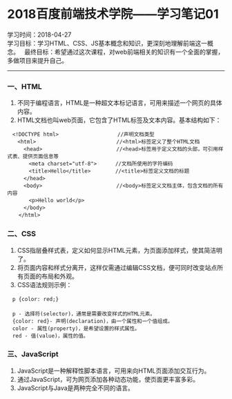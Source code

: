 # 2018百度前端技术学院——学习笔记01  
学习时间：2018-04-27   
学习目标：学习HTML、CSS、JS基本概念和知识，更深刻地理解前端这一概念。  
最终目标：希望通过这次课程，对web前端相关的知识有一个全面的掌握，多做项目来提升自己。  

---

### 一、HTML  

1. 不同于编程语言，HTML是一种超文本标记语言，可用来描述一个网页的具体内容。  
2. HTML文档也叫web页面，它包含了HTML标签及文本内容。基本结构如下：  
```
　<!DOCTYPE html>                   //声明文档类型
　　<html>                          //<html>标签定义了整个HTML文档   
  　　<head>                        //<head>标签用于定义文档的头部，可引用样式表、提供页面信息等  
 　　　 <meta charset="utf-8">      //文档所使用的字符编码  
　 　　 <title>Hello</title>        //<title>标签定义文档的标题
  　　</head>  
  　　<body>                        //<body>标签定义文档主体，包含文档的所有内容
  　　　<p>Hello world</p>  
　 　 </body>  
  　</html>
  ```  
### 二、CSS  
1. CSS指层叠样式表，定义如何显示HTML元素，为页面添加样式，使其简洁明了。
2. 将页面内容和样式分离开，这样仅需通过编辑CSS文档，便可同时改变站点所有页面的布局和外观。
3. CSS语法规则示例：   

```
　p {color: red;}  
　
　p - 选择符(selector)，通常是需要改变样式的HTML元素。  
　{color: red}- 声明(declaration)，由一个属性和一个值组成。 
　color - 属性(property)，是希望设置的样式属性。  
　red - 值(value)，属性的值。
```
### 三、JavaScript  
1. JavaScript是一种解释性脚本语言，可用来向HTML页面添加交互行为。
2. 通过JavaScript，可为网页添加各种动态功能，使页面更丰富多彩。
2. JavaScript与Java是两种完全不同的语言。
